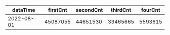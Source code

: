 |dataTime|firstCnt|secondCnt|thirdCnt|fourCnt|
|-|-|-|-|-|
|2022-08-01|45087055|44651530|33465665|5593615|
